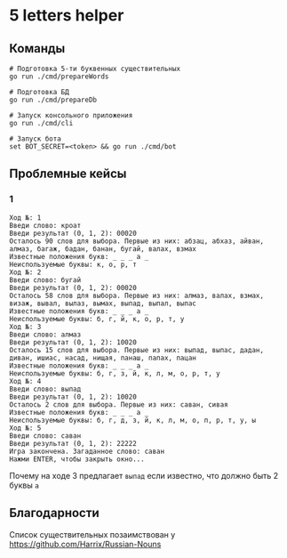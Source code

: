 # 5 letters helper

## Команды

```shell
# Подготовка 5-ти буквенных существительных
go run ./cmd/prepareWords

# Подготовка БД
go run ./cmd/prepareDb

# Запуск консольного приложения
go run ./cmd/cli

# Запуск бота
set BOT_SECRET=<token> && go run ./cmd/bot
```

## Проблемные кейсы

### 1

```
Ход №: 1
Введи слово: кроат
Введи результат (0, 1, 2): 00020
Осталось 90 слов для выбора. Первые из них: абзац, абхаз, айван, алмаз, багаж, бадан, банан, бугай, валах, взмах
Известные положения букв: _ _ _ а _
Неиспользуемые буквы: к, о, р, т
Ход №: 2
Введи слово: бугай
Введи результат (0, 1, 2): 00020
Осталось 58 слов для выбора. Первые из них: алмаз, валах, взмах, визаж, вывал, вылаз, вымах, выпад, выпал, выпас
Известные положения букв: _ _ _ а _
Неиспользуемые буквы: б, г, й, к, о, р, т, у
Ход №: 3
Введи слово: алмаз
Введи результат (0, 1, 2): 10020
Осталось 15 слов для выбора. Первые из них: выпад, выпас, дадан, диван, ишиас, насад, нищая, панаш, папах, пацан
Известные положения букв: _ _ _ а _
Неиспользуемые буквы: б, г, з, й, к, л, м, о, р, т, у
Ход №: 4
Введи слово: выпад
Введи результат (0, 1, 2): 10020
Осталось 2 слов для выбора. Первые из них: саван, сивая
Известные положения букв: _ _ _ а _
Неиспользуемые буквы: б, г, д, з, й, к, л, м, о, п, р, т, у, ы
Ход №: 5
Введи слово: саван
Введи результат (0, 1, 2): 22222
Игра закончена. Загаданное слово: саван
Нажми ENTER, чтобы закрыть окно...
```
Почему на ходе 3 предлагает `выпад` если известно, что должно быть 2 буквы `а`


## Благодарности

Список существительных позаимствован у https://github.com/Harrix/Russian-Nouns
